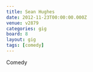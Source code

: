 ```yaml
---
title: Sean Hughes
date: 2012-11-23T00:00:00.000Z
venue: v2879
categories: gig
board: 8
layout: gig
tags: [comedy]
---
```

Comedy